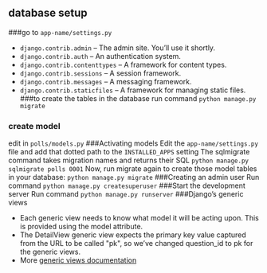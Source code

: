 ## database setup

###go to `app-name/settings.py`
- `django.contrib.admin` – The admin site. You’ll use it shortly.
- `django.contrib.auth` – An authentication system.
- `django.contrib.contenttypes` – A framework for content types.
- `django.contrib.sessions` – A session framework.
- `django.contrib.messages` – A messaging framework.
- `django.contrib.staticfiles` – A framework for managing static files.
###to create the tables in the database run command
`python manage.py migrate`
### create model
edit in `polls/models.py`
###Activating models
Edit the `app-name/settings.py` file and add that dotted path to the `INSTALLED_APPS` setting
The sqlmigrate command takes migration names and returns their SQL
`python manage.py sqlmigrate polls 0001`
Now, run migrate again to create those model tables in your database:
`python manage.py migrate`
###Creating an admin user
Run command `python manage.py createsuperuser`
###Start the development server
Run command `python manage.py runserver`
###Django’s generic views
- Each generic view needs to know what model it will be acting upon. This is provided using the model attribute.
- The DetailView generic view expects the primary key value captured from the URL to be called "pk", so we’ve changed question_id to pk for the generic views.
- More [generic views documentation]('https://docs.djangoproject.com/en/3.2/topics/class-based-views/')